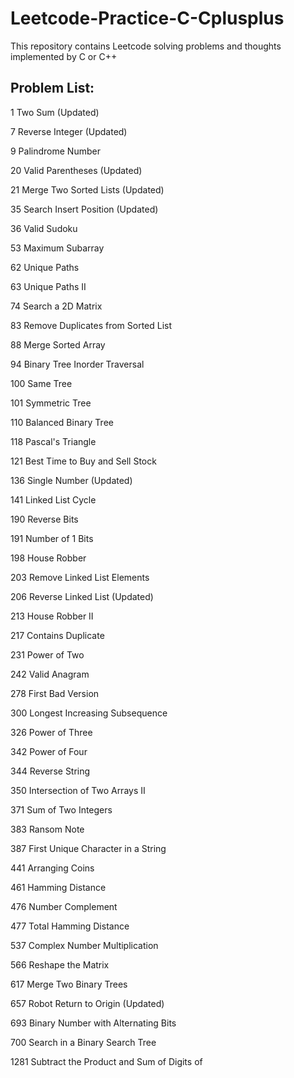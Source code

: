 # Leetcode-Practice-C-Cplusplus
This repository contains Leetcode solving problems and thoughts implemented by C or C++

## Problem List:

1 Two Sum (Updated)

7 Reverse Integer (Updated)

9 Palindrome Number

20 Valid Parentheses (Updated)

21 Merge Two Sorted Lists (Updated)

35 Search Insert Position (Updated)

36 Valid Sudoku

53 Maximum Subarray

62 Unique Paths

63 Unique Paths II

74 Search a 2D Matrix

83 Remove Duplicates from Sorted List

88 Merge Sorted Array

94 Binary Tree Inorder Traversal

100 Same Tree

101 Symmetric Tree

110 Balanced Binary Tree

118 Pascal's Triangle

121 Best Time to Buy and Sell Stock

136 Single Number (Updated)

141 Linked List Cycle

190 Reverse Bits

191 Number of 1 Bits

198 House Robber

203 Remove Linked List Elements

206 Reverse Linked List (Updated)

213 House Robber II

217 Contains Duplicate

231 Power of Two

242 Valid Anagram

278 First Bad Version

300 Longest Increasing Subsequence

326 Power of Three

342 Power of Four

344 Reverse String

350 Intersection of Two Arrays II

371 Sum of Two Integers

383 Ransom Note

387 First Unique Character in a String

441 Arranging Coins

461 Hamming Distance

476 Number Complement

477 Total Hamming Distance

537 Complex Number Multiplication

566 Reshape the Matrix

617 Merge Two Binary Trees

657 Robot Return to Origin (Updated)

693 Binary Number with Alternating Bits

700 Search in a Binary Search Tree

1281 Subtract the Product and Sum of Digits of